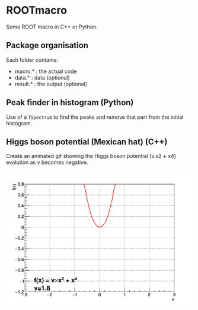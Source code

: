# ROOTmacro

Some ROOT macro in C++ or Python. 

## Package organisation 

Each folder contains: 

- macro.* : the actual code
- data.* : data (optional)
- result.* : the output (optional)


## Peak finder in histogram (Python)

Use of a `TSpectrum` to find the peaks and remove that part from the initial histogram. 


## Higgs boson potential (Mexican hat) (C++)

Create an animated gif showing the Higgs boson potential (v.x2 + x4) evolution as v becomes negative. 

![test](MexicanHat/result.gif)

